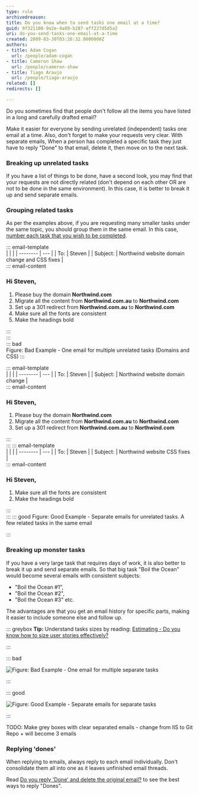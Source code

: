 ```yaml
---
type: rule
archivedreason: 
title: Do you know when to send tasks one email at a time?
guid: 9f321108-9a2e-4a89-b287-aff227d5d5a2
uri: do-you-send-tasks-one-email-at-a-time
created: 2009-03-30T03:26:32.0000000Z
authors:
- title: Adam Cogan
  url: /people/adam-cogan
- title: Cameron Shaw
  url: /people/cameron-shaw
- title: Tiago Araujo
  url: /people/tiago-araujo
related: []
redirects: []

---
```


Do you sometimes find that people don't follow all the items you have listed in a long and carefully drafted email? 

Make it easier for everyone by sending unrelated (independent) tasks one email at a time. Also, don't forget to make your requests very clear. 
With separate emails, When a person has completed a specific task they just have to reply "Done" to that email, delete it, then move on to the next task.

<!--endintro-->

### Breaking up unrelated tasks 

If you have a list of things to be done, have a second look, you may find that your requests are not directly related (don't depend on each other OR are not to be done in the same environment). In this case, it is better to break it up and send separate emails. 

### Grouping related tasks 

As per the examples above, if you are requesting many smaller tasks under the same topic, you should group them in the same email. In this case, [number each task that you wish to be completed](https://rules.ssw.com.au/number-tasks-questions). 

::: email-template  
|          |     |
| -------- | --- |
| To:      | Steven |
| Subject: | Northwind website domain change and CSS fixes |  
::: email-content  

### Hi Steven,  
1. Please buy the domain **Northwind.com**
2. Migrate all the content from **Northwind.com.au** to **Northwind.com**
3. Set up a 301 redirect from **Northwind.com.au** to **Northwind.com**
4. Make sure all the fonts are consistent
5. Make the headings bold

:::  
:::  
::: bad  
Figure: Bad Example - One email for multiple unrelated tasks (Domains and CSS)
:::

::: email-template  
|          |     |
| -------- | --- |
| To:      | Steven |
| Subject: | Northwind website domain change |  
::: email-content  

### Hi Steven,  
1. Please buy the domain **Northwind.com**
2. Migrate all the content from **Northwind.com.au** to **Northwind.com**
3. Set up a 301 redirect from **Northwind.com.au** to **Northwind.com**

:::  
:::
::: email-template  
|          |     |
| -------- | --- |
| To:      | Steven |
| Subject: | Northwind website CSS fixes |  
::: email-content  

### Hi Steven,  
1. Make sure all the fonts are consistent
2. Make the headings bold

:::  
:::
::: good
Figure: Good Example - Separate emails for unrelated tasks. A few related tasks in the same email 

:::

### Breaking up monster tasks 

If you have a very large task that requires days of work, it is also better to break it up and send separate emails. So that big task "Boil the Ocean" would become several emails with consistent subjects:

* "Boil the Ocean #1",
* "Boil the Ocean #2",
* "Boil the Ocean #3" etc.

The advantages are that you get an email history for specific parts, making it easier to include someone else and follow up.

::: greybox
**Tip:** Understand tasks sizes by reading: [Estimating - Do you know how to size user stories effectively?](/estimating-do-you-know-how-to-size-user-stories-effectively)

:::


::: bad

![Figure: Bad Example - One email for multiple separate tasks](separateTasksOneEmail.gif)

:::

::: good

![Figure: Good Example - Separate emails for separate tasks ](separateTasksSeparateEmails.gif)

:::

TODO: Make grey boxes with clear separated emails - change from IIS to Git Repo + will become 3 emails
### Replying 'dones' 


When replying to emails, always reply to each email individually. Don't consolidate them all into one as it leaves unfinished email threads.

Read [Do you reply 'Done' and delete the original email?](https://rules.ssw.com.au/dones-do-you-reply-done-and-delete-the-original-email) to see the best ways to reply "Dones".
